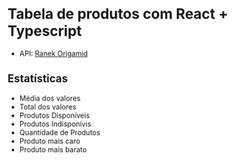 # Tabela de produtos com React + Typescript

- API: [Ranek Origamid](https://ranekapi.origamid.dev/json/api/produto)

## Estatísticas

- Média dos valores
- Total dos valores
- Produtos Disponíveis
- Produtos Indisponívis
- Quantidade de Produtos
- Produto mais caro
- Produto mais barato
